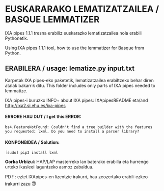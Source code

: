# EUSKARARAKO LEMATIZATZAILEA / BASQUE LEMMATIZER

IXA pipes 1.1.1 tresna erabiliz euskarazko lematizatzailea nola erabili Pythonetik.

Using IXA pipes 1.1.1 tool, how to use the lemmatizer for Basque from Python.

## ERABILERA / usage: lematize.py input.txt

Karpetak IXA pipes-eko paketetik, lematizatzailea erabiltzeko behar diren atalak bakarrik ditu.
This folder includes only parts of IXA pipes needed to lemmatize.

IXA pipes-i buruzko INFO+ about IXA pipes: IXApipesREADME eta/and http://ixa2.si.ehu.es/ixa-pipes


#### ERRORE HAU DUT / I get this ERROR:
```
bs4.FeatureNotFound: Couldn't find a tree builder with the features you requested: lxml. Do you need to install a parser library?
```
#### KONPONBIDEA / Solution:
```
[sudo] pip3 install lxml
```

**Gorka Urbizu**k HAP/LAP masterreko lan baterako erabilia eta hurrengo urteko ikasleei laguntzeko asmoz zabaldua. 

PD :exclamation: : eztet IXApipes-en lizentzie irakurri, hau zeozertako erabili ezkeo irakurri zazu  :innocent:
